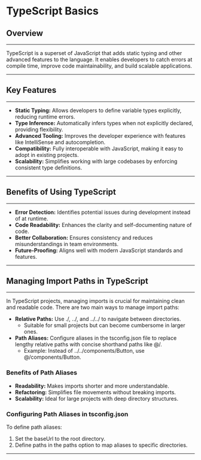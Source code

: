 # TypeScript Basics

## Overview
---

TypeScript is a superset of JavaScript that adds static typing and other advanced features to the language. It enables developers to catch errors at compile time, improve code maintainability, and build scalable applications.

---

## Key Features
---

- **Static Typing:** Allows developers to define variable types explicitly, reducing runtime errors.
- **Type Inference:** Automatically infers types when not explicitly declared, providing flexibility.
- **Advanced Tooling:** Improves the developer experience with features like IntelliSense and autocompletion.
- **Compatibility:** Fully interoperable with JavaScript, making it easy to adopt in existing projects.
- **Scalability:** Simplifies working with large codebases by enforcing consistent type definitions.

---

## Benefits of Using TypeScript
---

- **Error Detection:** Identifies potential issues during development instead of at runtime.
- **Code Readability:** Enhances the clarity and self-documenting nature of code.
- **Better Collaboration:** Ensures consistency and reduces misunderstandings in team environments.
- **Future-Proofing:** Aligns well with modern JavaScript standards and features.

---

## Managing Import Paths in TypeScript
---

In TypeScript projects, managing imports is crucial for maintaining clean and readable code. There are two main ways to manage import paths:

- **Relative Paths:** Use <span class="emphasis">./</span>, <span class="emphasis">../</span>, and <span class="emphasis">../../</span> to navigate between directories.
  - Suitable for small projects but can become cumbersome in larger ones.
- **Path Aliases:** Configure aliases in the <span class="emphasis">tsconfig.json</span> file to replace lengthy relative paths with concise shorthand paths like <span class="emphasis">@/</span>.
  - Example: Instead of <span class="emphasis">../../components/Button</span>, use <span class="emphasis">@/components/Button</span>.

### Benefits of Path Aliases
- **Readability:** Makes imports shorter and more understandable.
- **Refactoring:** Simplifies file movements without breaking imports.
- **Scalability:** Ideal for large projects with deep directory structures.

### Configuring Path Aliases in tsconfig.json
To define path aliases:
1. Set the <span class="emphasis">baseUrl</span> to the root directory.
2. Define paths in the <span class="emphasis">paths</span> option to map aliases to specific directories.

---
